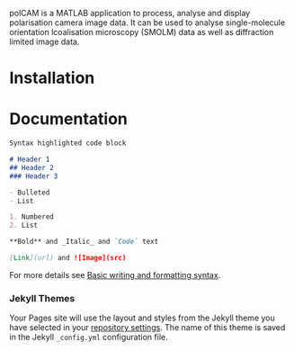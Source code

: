 polCAM is a MATLAB application to process, analyse and display polarisation camera image data. It can be used to analyse single-molecule orientation lcoalisation microscopy (SMOLM) data as well as diffraction limited image data.

# Installation

# Documentation



```markdown
Syntax highlighted code block

# Header 1
## Header 2
### Header 3

- Bulleted
- List

1. Numbered
2. List

**Bold** and _Italic_ and `Code` text

[Link](url) and ![Image](src)
```

For more details see [Basic writing and formatting syntax](https://docs.github.com/en/github/writing-on-github/getting-started-with-writing-and-formatting-on-github/basic-writing-and-formatting-syntax).

### Jekyll Themes

Your Pages site will use the layout and styles from the Jekyll theme you have selected in your [repository settings](https://github.com/ezrabru/polCAM/settings/pages). The name of this theme is saved in the Jekyll `_config.yml` configuration file.

